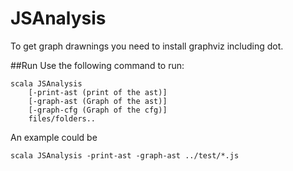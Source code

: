 JSAnalysis
==========

To get graph drawnings you need to install graphviz including dot.

##Run
Use the following command to run:

	scala JSAnalysis
		[-print-ast (print of the ast)]
		[-graph-ast (Graph of the ast)]
		[-graph-cfg (Graph of the cfg)]
		files/folders..

An example could be
	
	scala JSAnalysis -print-ast -graph-ast ../test/*.js
